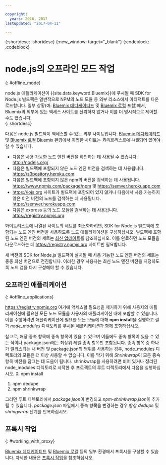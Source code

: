 ```yaml
---

copyright:
  years: 2016, 2017
lastupdated: "2017-04-11"

---
```


{:shortdesc: .shortdesc}
{:new_window: target="_blank"}
{:codeblock: .codeblock}


# node.js의 오프라인 모드 작업
{: #offline_mode}

node.js 애플리케이션이 {{site.data.keyword.Bluemix}}에 푸시될 때 SDK for Node.js 빌드팩은
일반적으로 NPM의 노드 모듈 등 외부 리소스에서 아티팩트를 다운로드합니다. 일부
상황(예: [Bluemix 데디케이티드](/docs/dedicated/index.html#dedicated) 및
[Bluemix 로컬](/docs/local/index.html#local) 포함)에서,
Bluemix의 외부에 있는 액세스 사이트를 신뢰하지 않거나 이를 더 명시적으로 제어할 수도 있습니다.  
{: shortdesc}

다음은 node.js 빌드팩이 액세스할 수 있는 외부 사이트입니다. [Bluemix 데디케이티드](/docs/dedicated/index.html#dedicated) 및
[Bluemix 로컬](/docs/local/index.html#local) Bluemix 환경에서 이러한 사이트는 *화이트리스트에 나열*되어 있어야 할 수 있습니다.

* 다음은 사용 가능한 노드 엔진 버전을 확인하는 데 사용될 수 있습니다. http://nodejs.org/
* 다음은 빌드팩에 포함되지 않은 노드 엔진 버전을 검색하는 데 사용됩니다. https://s3pository.heroku.com
*  다음은 빌드팩에 포함되지 않은 npm의 버전을 검색하는 데 사용됩니다. https://www.npmjs.com/package/npm 및 https://semver.herokuapp.com
* https://iojs.org 사이트가 빌드팩에 포함되어 있지 않거나 다음에서 사용 가능하지 않은 이전 버전의 노드를 검색하는 데 사용됩니다. https://semver.herokuapp.com
* 다음은 express 등의 노드 모듈을 검색하는 데 사용됩니다. https://registry.npmjs.org

화이트리스트에 나열된 사이트의 세트를 최소화하려면, SDK for Node.js 빌드팩에 포함되는 노드 엔진 버전을 사용하도록 노드 애플리케이션을 구성하십시오. 빌드팩에 포함된 노드 엔진 버전의 세트는 [최신 업데이트](./updates.html)를 참조하십시오. 이를 완료하면 노드 모듈을 다운로드하는 데 https://registry.npmjs.org 사이트만 필요합니다.

새 버전의 SDK for Node.js 빌드팩이 설치될 때 사용 가능한 노드 엔진 버전의 세트는 종종
최신 버전으로 전진합니다. 이러한 경우 사용자는 최신 노드 엔진 버전을 지정하도록 노드 앱을 다시 구성해야 할 수 있습니다.


## 오프라인 애플리케이션
{: #offline_applications}

https://registry.npmjs.org 여기에 액세스할 필요성을 제거하기 위해 사용자의 애플리케이션에 필요한 모든 노드 모듈을 사용자의 애플리케이션 내에 포함할 수 있습니다. 이를 수행하려면 애플리케이션에 필요한 모든 모듈에 대해 **npm install**을 실행하고 결과 *node_modules* 디렉토리를 푸시된 애플리케이션과 함께 포함하십시오.

참고로, 해당 종속 항목에 종속 항목이 있을 수 있으며 이들에도 종속 항목이 있을 수 있는 식이나 package.json에는
최상위 레벨 종속 항목만 포함됩니다. 종속 항목 중 하나가 릴리스되는 새 버전 및 package.json의 범위를 사용하는 경우, node_modules 디렉토리의 모듈은 더 이상 사용할 수 없습니다. 이를 막기 위해 *Shrinkwrap*이 모든 종속 항목 버전을 잠그는 데 도움이 됩니다. shrinkwrap을 사용하려면 비어 있거나 정리된 node_modules 디렉토리로 시작한 후 프로젝트의 루트 디렉토리에서 다음을 실행하십시오.
0. npm install
1. npm dedupe
2. npm shrinkwrap

그러면 루트 디렉토리에서 *package.json*이 변경되고 *npm-shrinkwrap.json*이 추가될 수 있습니다.
*package.json* 파일에서 종속 항목을 변경하는 경우 항상 *dedupe* 및 *shringwrap* 단계를 반복하십시오.

## 프록시 작업
{: #working_with_proxy}

[Bluemix 데디케이티드](/docs/dedicated/index.html#dedicated) 및
[Bluemix 로컬](/docs/local/index.html#local) 등의 일부 환경에서 프록시를 구성할 수 있습니다. 자세한 내용은
[프록시 작업](/docs/manageapps/workingWithProxy.html)을 참조하십시오.
